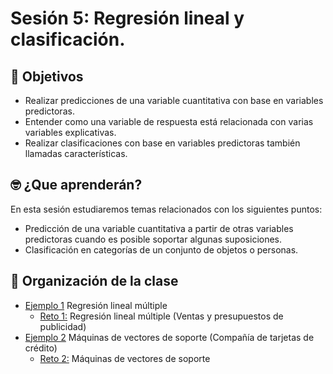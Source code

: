 
# Sesión 5: Regresión lineal y clasificación.

## :dart: Objetivos

- Realizar predicciones de una variable cuantitativa con base en variables predictoras.
- Entender como una variable de respuesta está relacionada con varias variables explicativas. 
- Realizar clasificaciones con base en variables predictoras también llamadas características.

## 🤓 ¿Que aprenderán? 

En esta sesión estudiaremos temas relacionados con los siguientes puntos:

- Predicción de una variable cuantitativa a partir de otras variables predictoras cuando es posible soportar algunas suposiciones.
- Clasificación en categorías de un conjunto de objetos o personas.

## 📂 Organización de la clase

- [Ejemplo 1](https://github.com/beduExpert/Programacion-R-Santander-2021/tree/master/Sesion-05/Ejemplo-01) Regresión lineal múltiple
   - [Reto 1:](https://github.com/beduExpert/Programacion-R-Santander-2021/tree/master/Sesion-05/Reto-01) Regresión lineal múltiple (Ventas y presupuestos de publicidad)
- [Ejemplo 2](https://github.com/beduExpert/Programacion-R-Santander-2021/tree/master/Sesion-05/Ejemplo-02) Máquinas de vectores de soporte (Compañía de tarjetas de crédito)
   - [Reto 2:](https://github.com/beduExpert/Programacion-R-Santander-2021/tree/master/Sesion-05/Reto-02) Máquinas de vectores de soporte
